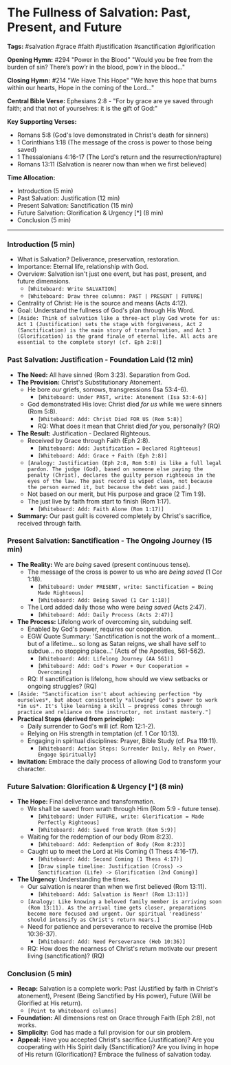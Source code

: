# The Fullness of Salvation: Past, Present, and Future

**Tags:** #salvation #grace #faith #justification #sanctification #glorification

**Opening Hymn:** #294 "Power in the Blood"
"Would you be free from the burden of sin? There’s pow’r in the blood, pow’r in the blood..."

**Closing Hymn:** #214 "We Have This Hope"
"We have this hope that burns within our hearts, Hope in the coming of the Lord..."

**Central Bible Verse:** Ephesians 2:8 - "For by grace are ye saved through faith; and that not of yourselves: it is the gift of God:"

**Key Supporting Verses:**
*   Romans 5:8 (God's love demonstrated in Christ's death for sinners)
*   1 Corinthians 1:18 (The message of the cross is power to those being saved)
*   1 Thessalonians 4:16-17 (The Lord's return and the resurrection/rapture)
*   Romans 13:11 (Salvation is nearer now than when we first believed)

**Time Allocation:**
- Introduction (5 min)
- Past Salvation: Justification (12 min)
- Present Salvation: Sanctification (15 min)
- Future Salvation: Glorification & Urgency [*] (8 min)
- Conclusion (5 min)

---

### Introduction (5 min)
- What is Salvation? Deliverance, preservation, restoration.
- Importance: Eternal life, relationship with God.
- Overview: Salvation isn't just one event, but has past, present, and future dimensions.
    - `[Whiteboard: Write SALVATION]`
    - `[Whiteboard: Draw three columns: PAST | PRESENT | FUTURE]`
- Centrality of Christ: He is the source and means (Acts 4:12).
- Goal: Understand the fullness of God's plan through His Word.
- `[Aside: Think of salvation like a three-act play God wrote for us: Act 1 (Justification) sets the stage with forgiveness, Act 2 (Sanctification) is the main story of transformation, and Act 3 (Glorification) is the grand finale of eternal life. All acts are essential to the complete story! (cf. Eph 2:8)]`

### Past Salvation: Justification - Foundation Laid (12 min)
- **The Need:** All have sinned (Rom 3:23). Separation from God.
- **The Provision:** Christ's Substitutionary Atonement.
    - He bore *our* griefs, sorrows, transgressions (Isa 53:4-6).
        - `[Whiteboard: Under PAST, write: Atonement (Isa 53:4-6)]`
    - God demonstrated His love: Christ died *for us* while we were sinners (Rom 5:8).
        - `[Whiteboard: Add: Christ Died FOR US (Rom 5:8)]`
        - RQ: What does it mean that Christ died *for* you, personally? (RQ)
- **The Result:** Justification - Declared Righteous.
    - Received by Grace through Faith (Eph 2:8).
        - `[Whiteboard: Add: Justification = Declared Righteous]`
        - `[Whiteboard: Add: Grace + Faith (Eph 2:8)]`
    - `[Analogy: Justification (Eph 2:8, Rom 5:8) is like a full legal pardon. The judge (God), based on someone else paying the penalty (Christ), declares the guilty person righteous in the eyes of the law. The past record is wiped clean, not because the person earned it, but because the debt was paid.]`
    - Not based on our merit, but His purpose and grace (2 Tim 1:9).
    - The just live by faith from start to finish (Rom 1:17).
        - `[Whiteboard: Add: Faith Alone (Rom 1:17)]`
- **Summary:** Our past guilt is covered completely by Christ's sacrifice, received through faith.

### Present Salvation: Sanctification - The Ongoing Journey (15 min)
- **The Reality:** We are *being* saved (present continuous tense).
    - The message of the cross is power to us who are *being saved* (1 Cor 1:18).
        - `[Whiteboard: Under PRESENT, write: Sanctification = Being Made Righteous]`
        - `[Whiteboard: Add: Being Saved (1 Cor 1:18)]`
    - The Lord added daily those who were *being saved* (Acts 2:47).
        - `[Whiteboard: Add: Daily Process (Acts 2:47)]`
- **The Process:** Lifelong work of overcoming sin, subduing self.
    - Enabled by God's power, requires our cooperation.
    - EGW Quote Summary: 'Sanctification is not the work of a moment... but of a lifetime... so long as Satan reigns, we shall have self to subdue... no stopping place...' (Acts of the Apostles, 561-562).
        - `[Whiteboard: Add: Lifelong Journey (AA 561)]`
        - `[Whiteboard: Add: God's Power + Our Cooperation = Overcoming]`
    - RQ: If sanctification is lifelong, how should we view setbacks or ongoing struggles? (RQ)
- `[Aside: "Sanctification isn't about achieving perfection *by ourselves*, but about consistently *allowing* God's power to work *in us*. It's like learning a skill – progress comes through practice and reliance on the instructor, not instant mastery."]`
- **Practical Steps (derived from principle):**
    - Daily surrender to God's will (cf. Rom 12:1-2).
    - Relying on His strength in temptation (cf. 1 Cor 10:13).
    - Engaging in spiritual disciplines: Prayer, Bible Study (cf. Psa 119:11).
        - `[Whiteboard: Action Steps: Surrender Daily, Rely on Power, Engage Spiritually]`
- **Invitation:** Embrace the daily process of allowing God to transform your character.

### Future Salvation: Glorification & Urgency [*] (8 min)
- **The Hope:** Final deliverance and transformation.
    - We shall be saved from wrath through Him (Rom 5:9 - future tense).
        - `[Whiteboard: Under FUTURE, write: Glorification = Made Perfectly Righteous]`
        - `[Whiteboard: Add: Saved from Wrath (Rom 5:9)]`
    - Waiting for the redemption of our body (Rom 8:23).
        - `[Whiteboard: Add: Redemption of Body (Rom 8:23)]`
    - Caught up to meet the Lord at His Coming (1 Thess 4:16-17).
        - `[Whiteboard: Add: Second Coming (1 Thess 4:17)]`
        - `[Draw simple timeline: Justification (Cross) -> Sanctification (Life) -> Glorification (2nd Coming)]`
- **The Urgency:** Understanding the times.
    - Our salvation is nearer than when we first believed (Rom 13:11).
        - `[Whiteboard: Add: Salvation is Near! (Rom 13:11)]`
    - `[Analogy: Like knowing a beloved family member is arriving soon (Rom 13:11). As the arrival time gets closer, preparations become more focused and urgent. Our spiritual 'readiness' should intensify as Christ's return nears.]`
    - Need for patience and perseverance to receive the promise (Heb 10:36-37).
        - `[Whiteboard: Add: Need Perseverance (Heb 10:36)]`
    - RQ: How does the nearness of Christ's return motivate our present living (sanctification)? (RQ)

### Conclusion (5 min)
- **Recap:** Salvation is a complete work: Past (Justified by faith in Christ's atonement), Present (Being Sanctified by His power), Future (Will be Glorified at His return).
    - `[Point to Whiteboard columns]`
- **Foundation:** All dimensions rest on Grace through Faith (Eph 2:8), not works.
- **Simplicity:** God has made a full provision for our sin problem.
- **Appeal:** Have you accepted Christ's sacrifice (Justification)? Are you cooperating with His Spirit daily (Sanctification)? Are you living in hope of His return (Glorification)? Embrace the fullness of salvation today.